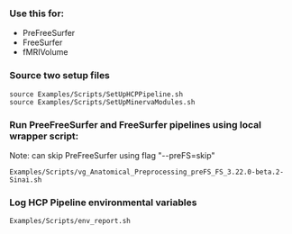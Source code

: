 
### Use this for:
* PreFreeSurfer
* FreeSurfer
* fMRIVolume

### Source two setup files
```
source Examples/Scripts/SetUpHCPPipeline.sh
source Examples/Scripts/SetUpMinervaModules.sh
```

### Run PreeFreeSurfer and FreeSurfer pipelines using local wrapper script:
Note: can skip PreFreeSurfer using flag "--preFS=skip"
```
Examples/Scripts/vg_Anatomical_Preprocessing_preFS_FS_3.22.0-beta.2-Sinai.sh
```

### Log HCP Pipeline environmental variables
```
Examples/Scripts/env_report.sh
```
